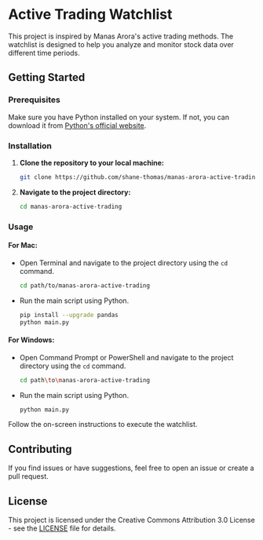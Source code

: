 # Active Trading Watchlist

This project is inspired by Manas Arora's active trading methods. The watchlist is designed to help you analyze and monitor stock data over different time periods.

## Getting Started

### Prerequisites

Make sure you have Python installed on your system. If not, you can download it from [Python's official website](https://www.python.org/downloads/).

### Installation

1. **Clone the repository to your local machine:**

    ```bash
    git clone https://github.com/shane-thomas/manas-arora-active-trading.git
    ```

2. **Navigate to the project directory:**

    ```bash
    cd manas-arora-active-trading
    ```

### Usage

#### For Mac:

- Open Terminal and navigate to the project directory using the `cd` command.

    ```bash
    cd path/to/manas-arora-active-trading
    ```

- Run the main script using Python.

    ```bash
    pip install --upgrade pandas
    python main.py
    ```

#### For Windows:

- Open Command Prompt or PowerShell and navigate to the project directory using the `cd` command.

    ```bash
    cd path\to\manas-arora-active-trading
    ```

- Run the main script using Python.

    ```bash
    python main.py
    ```

Follow the on-screen instructions to execute the watchlist.

## Contributing

If you find issues or have suggestions, feel free to open an issue or create a pull request.

## License

This project is licensed under the Creative Commons Attribution 3.0 License - see the [LICENSE](LICENSE) file for details.
